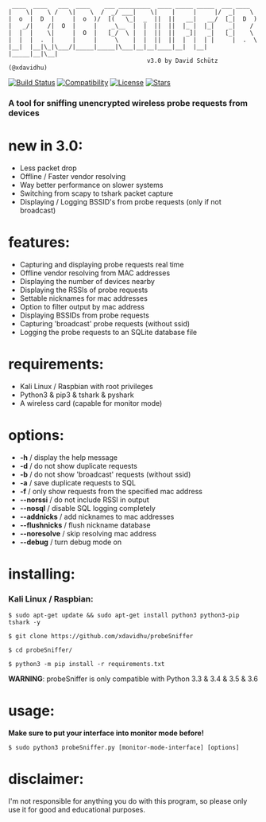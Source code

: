      ____  ____   ___  ____    ___ _________  ____ _____ _____  ___ ____    
    |    \|    \ /   \|    \  /  _/ ___|    \|    |     |     |/  _|    \   
    |  o  |  D  |     |  o  )/  [(   \_|  _  ||  ||   __|   __/  [_|  D  )  
    |   _/|    /|  O  |     |    _\__  |  |  ||  ||  |_ |  |_|    _|    /   
    |  |  |    \|     |  O  |   [_/  \ |  |  ||  ||   _]|   _|   [_|    \   
    |  |  |  .  |     |     |     \    |  |  ||  ||  |  |  | |     |  .  \  
    |__|  |__|\_|\___/|_____|_____|\___|__|__|____|__|  |__| |_____|__|\__|
                                           v3.0 by David Schütz (@xdavidhu)
[![Build Status](https://travis-ci.org/xdavidhu/probeSniffer.svg?branch=master)](https://travis-ci.org/xdavidhu/probeSniffer)
[![Compatibility](https://img.shields.io/badge/python-3.3%2C%203.4%2C%203.5%2C%203.6-brightgreen.svg)](https://github.com/xdavidhu/probeSniffer)
[![License](https://img.shields.io/badge/license-MIT-blue.svg)](https://github.com/xdavidhu/probeSniffer/blob/master/LICENSE)
[![Stars](https://img.shields.io/github/stars/xdavidhu/probeSniffer.svg)](https://github.com/xdavidhu/probeSniffer)
<h3>A tool for sniffing unencrypted wireless probe requests from devices</h3>

# new in 3.0:
  * Less packet drop<br>
  * Offline / Faster vendor resolving<br>
  * Way better performance on slower systems<br>
  * Switching from scapy to tshark packet capture <br>
  * Displaying / Logging BSSID's from probe requests (only if not broadcast)<br>

# features:
  * Capturing and displaying probe requests real time<br>
  * Offline vendor resolving from MAC addresses<br>
  * Displaying the number of devices nearby<br>
  * Displaying the RSSIs of probe requests<br>
  * Settable nicknames for mac addresses<br>
  * Option to filter output by mac address<br>
  * Displaying BSSIDs from probe requests<br>
  * Capturing 'broadcast' probe requests (without ssid)<br>
  * Logging the probe requests to an SQLite database file<br>

# requirements:
  * Kali Linux / Raspbian with root privileges<br>
  * Python3 & pip3 & tshark & pyshark<br>
  * A wireless card (capable for monitor mode)<br>

# options:
  * <b>-h</b> / display the help message<br>
  * <b>-d</b> / do not show duplicate requests<br>
  * <b>-b</b> / do not show 'broadcast' requests (without ssid)<br>
  * <b>-a</b> / save duplicate requests to SQL<br>
  * <b>-f</b> / only show requests from the specified mac address<br>
  * <b>--norssi</b> / do not include RSSI in output<br>
  * <b>--nosql</b> / disable SQL logging completely<br>
  * <b>--addnicks</b> / add nicknames to mac addresses<br>
  * <b>--flushnicks</b> / flush nickname database<br>
  * <b>--noresolve</b> / skip resolving mac address<br>
  * <b>--debug</b> / turn debug mode on<br>

# installing:

  <h3>Kali Linux / Raspbian:</h3>

```
$ sudo apt-get update && sudo apt-get install python3 python3-pip tshark -y

$ git clone https://github.com/xdavidhu/probeSniffer

$ cd probeSniffer/

$ python3 -m pip install -r requirements.txt
```
**WARNING**: probeSniffer is only compatible with Python 3.3 & 3.4 & 3.5 & 3.6

# usage:
**Make sure to put your interface into monitor mode before!**</br>

    $ sudo python3 probeSniffer.py [monitor-mode-interface] [options]

# disclaimer:
  I'm not responsible for anything you do with this program, so please only use it for good and educational purposes.
